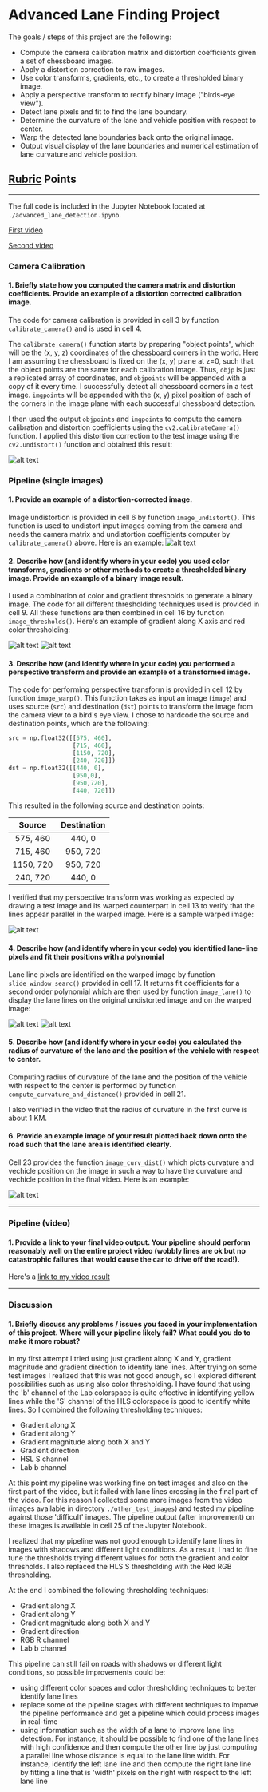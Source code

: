 # Advanced Lane Finding Project

The goals / steps of this project are the following:

* Compute the camera calibration matrix and distortion coefficients given a set of chessboard images.
* Apply a distortion correction to raw images.
* Use color transforms, gradients, etc., to create a thresholded binary image.
* Apply a perspective transform to rectify binary image ("birds-eye view").
* Detect lane pixels and fit to find the lane boundary.
* Determine the curvature of the lane and vehicle position with respect to center.
* Warp the detected lane boundaries back onto the original image.
* Output visual display of the lane boundaries and numerical estimation of lane curvature and vehicle position.

[//]: # (Image References)

[chess_undist]: ./output_images/undistorted_chessboard.jpg "Undistorted chessboard"
[image_undist]: ./output_images/test_undistorted.jpg "Undistorted image"
[test_gradx]: ./output_images/test_gradx.jpg "Gradient along X axis"
[test_r]: ./output_images/test_r.jpg "Red channel thresholding"
[test_warped]: ./output_images/test_warped.jpg "Perspective transform"
[test_warplane]: ./output_images/test_warplane.jpg "Lane lines on warped image"
[test_lane]: ./output_images/test_lane.jpg "Lane lines on undistorted image"
[test_curv_dist]: ./output_images/test_curv_dist.jpg "Curvature and vehicle position"

## [Rubric](https://review.udacity.com/#!/rubrics/571/view) Points

---

The full code is included in the Jupyter Notebook located at `./advanced_lane_detection.ipynb`.

[First video](./project_video_lanes.mp4)

[Second video](./project_video_lanes_fast.mp4)

### Camera Calibration

#### 1. Briefly state how you computed the camera matrix and distortion coefficients. Provide an example of a distortion corrected calibration image.

The code for camera calibration is provided in cell 3 by function `calibrate_camera()` and is used in cell 4.

The `calibrate_camera()` function starts by preparing "object points", which will be the (x, y, z) coordinates of the chessboard corners in the world. Here I am assuming the chessboard is fixed on the (x, y) plane at z=0, such that the object points are the same for each calibration image.  Thus, `objp` is just a replicated array of coordinates, and `objpoints` will be appended with a copy of it every time. I successfully detect all chessboard corners in a test image.  `imgpoints` will be appended with the (x, y) pixel position of each of the corners in the image plane with each successful chessboard detection.  

I then used the output `objpoints` and `imgpoints` to compute the camera calibration and distortion coefficients using the `cv2.calibrateCamera()` function.  I applied this distortion correction to the test image using the `cv2.undistort()` function and obtained this result: 

![alt text][chess_undist]

### Pipeline (single images)

#### 1. Provide an example of a distortion-corrected image.

Image undistortion is provided in cell 6 by function `image_undistort()`. This function is used to undistort input images coming from the camera and needs the camera matrix and undistortion coefficients computer by `calibrate_camera()` above. Here is an example:
![alt text][image_undist]

#### 2. Describe how (and identify where in your code) you used color transforms, gradients or other methods to create a thresholded binary image.  Provide an example of a binary image result.

I used a combination of color and gradient thresholds to generate a binary image. The code for all different thresholding techniques used is provided in cell 9. All these functions are then combined in cell 16 by function `image_thresholds()`. Here's an example of gradient along X axis and red color thresholding:

![alt text][test_gradx]
![alt text][test_r]

#### 3. Describe how (and identify where in your code) you performed a perspective transform and provide an example of a transformed image.

The code for performing perspective transform is provided in cell 12 by function `image_warp()`. This function takes as input an image (`image`) and  uses source (`src`) and destination (`dst`) points to transform the image from the camera view to a bird's eye view.  I chose to hardcode the source and destination points, which are the following:

```python
src = np.float32([[575, 460],
                  [715, 460],
                  [1150, 720],
                  [240, 720]])
dst = np.float32([[440, 0],
                  [950,0],
                  [950,720],
                  [440, 720]])
```

This resulted in the following source and destination points:

| Source        | Destination   | 
|:-------------:|:-------------:| 
| 575, 460      | 440, 0        | 
| 715, 460      | 950, 720      |
| 1150, 720     | 950, 720      |
| 240, 720      | 440, 0        |

I verified that my perspective transform was working as expected by drawing a test image and its warped counterpart in cell 13 to verify that the lines appear parallel in the warped image.
Here is a sample warped image:

![alt text][test_warped]

#### 4. Describe how (and identify where in your code) you identified lane-line pixels and fit their positions with a polynomial

Lane line pixels are identified on the warped image by function `slide_window_searc()` provided in cell 17. It returns fit coefficients for a second order polynomial which are then used by function `image_lane()` to display the lane lines on the original undistorted image and on the warped image:

![alt text][test_warplane]
![alt text][test_lane]

#### 5. Describe how (and identify where in your code) you calculated the radius of curvature of the lane and the position of the vehicle with respect to center.

Computing radius of curvature of the lane and the position of the vehicle with respect to the center is performed by function `compute_curvature_and_distance()` provided in cell 21.

I also verified in the video that the radius of curvature in the first curve is about 1 KM.

#### 6. Provide an example image of your result plotted back down onto the road such that the lane area is identified clearly.

Cell 23 provides the function `image_curv_dist()` which plots curvature and vechicle position on the image in such a way to have the curvature and vechicle position in the final video.
Here is an example:

![alt text][test_curv_dist]

---

### Pipeline (video)

#### 1. Provide a link to your final video output.  Your pipeline should perform reasonably well on the entire project video (wobbly lines are ok but no catastrophic failures that would cause the car to drive off the road!).

Here's a [link to my video result](./project_video_lanes.mp4)

---

### Discussion


#### 1. Briefly discuss any problems / issues you faced in your implementation of this project.  Where will your pipeline likely fail?  What could you do to make it more robust?

In my first attempt I tried using just gradient along X and Y, gradient magnitude and gradient direction to identify lane lines. After trying on some test images I realized that this was not good enough, so I explored different possibilities such as using also color thresholding. I have found that using the 'b' channel of the Lab colorspace is quite effective in identifying yellow lines while the 'S' channel of the HLS colorspace is good to identify white lines. So I combined the following thresholding techniques:
* Gradient along X
* Gradient along Y
* Gradient magnitude along both X and Y
* Gradient direction
* HSL S channel
* Lab b channel

At this point my pipeline was working fine on test images and also on the first part of the video, but it failed with lane lines crossing in the final part of the video. For this reason I collected some more images from the video (images available in directory `./other_test_images`) and tested my pipeline against those 'difficult' images. The pipeline output (after improvement) on these images is available in cell 25 of the Jupyter Notebook.

I realized that my pipeline was not good enough to identify lane lines in images with shadows and different light conditions. As a result, I had to fine tune the thresholds trying different values for both the gradient and color thresholds. I also replaced the HLS S thresholding with the Red RGB thresholding.

At the end I combined the following thresholding techniques:
* Gradient along X
* Gradient along Y
* Gradient magnitude along both X and Y
* Gradient direction
* RGB R channel
* Lab b channel

This pipeline can still fail on roads with shadows or different light conditions, so possible improvements could be:
* using different color spaces and color thresholding techniques to better identify lane lines
* replace some of the pipeline stages with different techniques to improve the pipeline performance and get a pipeline which could process images in real-time
* using information such as the width of a lane to improve lane line detection. For instance, it should be possible to find one of the lane lines with high confidence and then compute the other line by just computing a parallel line whose distance is equal to the lane line width. For instance, identify the left lane line and then compute the right lane line by fitting a line that is 'width' pixels on the right with respect to the left lane line